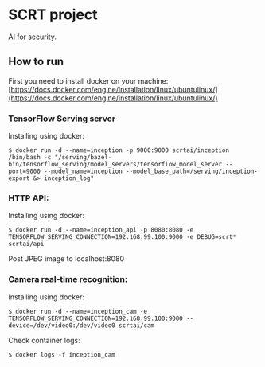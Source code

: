 # SCRT project
AI for security.


## How to run
First you need to install docker on your machine: [https://docs.docker.com/engine/installation/linux/ubuntulinux/](https://docs.docker.com/engine/installation/linux/ubuntulinux/)


### TensorFlow Serving server
Installing using docker:
```
$ docker run -d --name=inception -p 9000:9000 scrtai/inception /bin/bash -c "/serving/bazel-bin/tensorflow_serving/model_servers/tensorflow_model_server --port=9000 --model_name=inception --model_base_path=/serving/inception-export &> inception_log"
```


### HTTP API:
Installing using docker:
```
$ docker run -d --name=inception_api -p 8080:8080 -e TENSORFLOW_SERVING_CONNECTION=192.168.99.100:9000 -e DEBUG=scrt* scrtai/api
```

Post JPEG image to localhost:8080


### Camera real-time recognition:
Installing using docker:
```
$ docker run -d --name=inception_cam -e TENSORFLOW_SERVING_CONNECTION=192.168.99.100:9000 --device=/dev/video0:/dev/video0 scrtai/cam
```

Check container logs:
```
$ docker logs -f inception_cam
```
